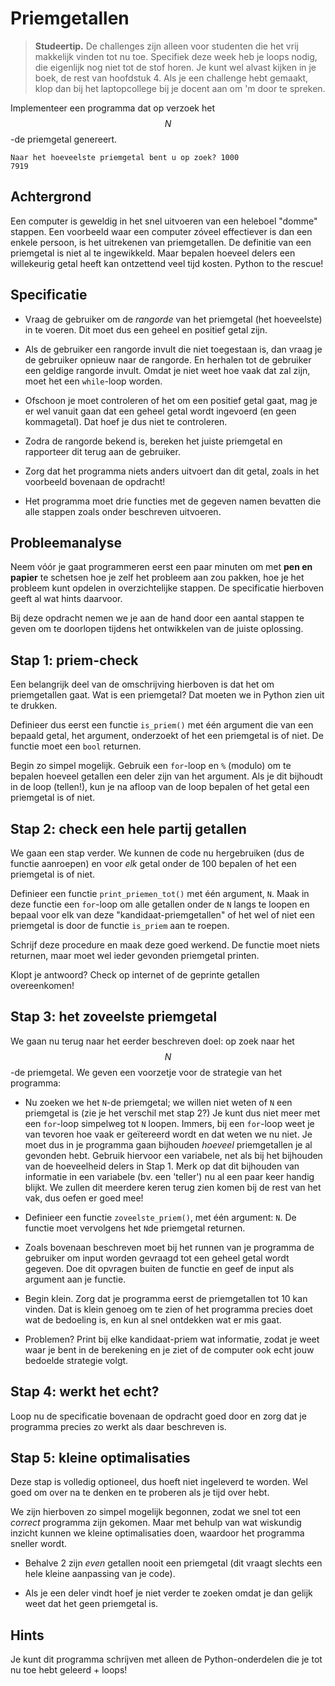# Priemgetallen

> **Studeertip.** De challenges zijn alleen voor studenten die het vrij makkelijk vinden tot nu toe. Specifiek deze week heb je loops nodig, die eigenlijk nog niet tot de stof horen. Je kunt wel alvast kijken in je boek, de rest van hoofdstuk 4. Als je een challenge hebt gemaakt, klop dan bij het laptopcollege bij je docent aan om 'm door te spreken.

Implementeer een programma dat op verzoek het $$N$$-de priemgetal genereert.

    Naar het hoeveelste priemgetal bent u op zoek? 1000
    7919

## Achtergrond

Een computer is geweldig in het snel uitvoeren van een heleboel "domme" stappen. Een voorbeeld waar een computer zóveel effectiever is dan een enkele persoon, is het uitrekenen van priemgetallen. De definitie van een priemgetal is niet al te ingewikkeld. Maar bepalen hoeveel delers een willekeurig getal heeft kan ontzettend veel tijd kosten. Python to the rescue!

## Specificatie

- Vraag de gebruiker om de *rangorde* van het priemgetal (het hoeveelste) in te voeren. Dit moet dus een geheel en positief getal zijn.

- Als de gebruiker een rangorde invult die niet toegestaan is, dan vraag je de gebruiker opnieuw naar de rangorde. En herhalen tot de gebruiker een geldige rangorde invult. Omdat je niet weet hoe vaak dat zal zijn, moet het een `while`-loop worden.

- Ofschoon je moet controleren of het om een positief getal gaat, mag je er wel vanuit gaan dat een geheel getal wordt ingevoerd (en geen kommagetal). Dat hoef je dus niet te controleren.

- Zodra de rangorde bekend is, bereken het juiste priemgetal en rapporteer dit terug aan de gebruiker.

- Zorg dat het programma niets anders uitvoert dan dit getal, zoals in het voorbeeld bovenaan de opdracht!

- Het programma moet drie functies met de gegeven namen bevatten die alle stappen zoals onder beschreven uitvoeren.

## Probleemanalyse

Neem vóór je gaat programmeren eerst een paar minuten om met **pen en papier** te schetsen hoe je zelf het probleem aan zou pakken, hoe je het probleem kunt opdelen in overzichtelijke stappen. De specificatie hierboven geeft al wat hints daarvoor.

Bij deze opdracht nemen we je aan de hand door een aantal stappen te geven om te doorlopen tijdens het ontwikkelen van de juiste oplossing.

## Stap 1: priem-check

Een belangrijk deel van de omschrijving hierboven is dat het om priemgetallen gaat. Wat is een priemgetal? Dat moeten we in Python zien uit te drukken.

Definieer dus eerst een functie `is_priem()` met één argument die van een bepaald getal, het argument, onderzoekt of het een priemgetal is of niet. De functie moet een `bool` returnen.

Begin zo simpel mogelijk. Gebruik een `for`-loop en `%` (modulo) om te bepalen hoeveel getallen een deler zijn van het argument. Als je dit bijhoudt in de loop (tellen!), kun je na afloop van de loop bepalen of het getal een priemgetal is of niet.

## Stap 2: check een hele partij getallen

We gaan een stap verder. We kunnen de code nu hergebruiken (dus de functie aanroepen) en voor *elk* getal onder de 100 bepalen of het een priemgetal is of niet.

Definieer een functie `print_priemen_tot()` met één argument, `N`. Maak in deze functie een `for`-loop om alle getallen onder de `N` langs te loopen en bepaal voor elk van deze "kandidaat-priemgetallen" of het wel of niet een priemgetal is door de functie `is_priem` aan te roepen.

Schrijf deze procedure en maak deze goed werkend. De functie moet niets returnen, maar moet wel ieder gevonden priemgetal printen.

Klopt je antwoord? Check op internet of de geprinte getallen overeenkomen!

## Stap 3: het zoveelste priemgetal

We gaan nu terug naar het eerder beschreven doel: op zoek naar het $$N$$-de priemgetal. We geven een voorzetje voor de strategie van het programma:

- Nu zoeken we het `N`-de priemgetal; we willen niet weten of `N` een priemgetal is (zie je het verschil met stap 2?) Je kunt dus niet meer met een `for`-loop simpelweg tot `N` loopen. Immers, bij een `for`-loop weet je van tevoren hoe vaak er geïtereerd wordt en dat weten we nu niet. Je moet dus in je programma gaan bijhouden *hoeveel* priemgetallen je al gevonden hebt. Gebruik hiervoor een variabele, net als bij het bijhouden van de hoeveelheid delers in Stap 1. Merk op dat dit bijhouden van informatie in een variabele (bv. een 'teller') nu al een paar keer handig blijkt. We zullen dit meerdere keren terug zien komen bij de rest van het vak, dus oefen er goed mee!

- Definieer een functie `zoveelste_priem()`, met één argument: `N`. De functie moet vervolgens het `N`de priemgetal returnen.

- Zoals bovenaan beschreven moet bij het runnen van je programma de gebruiker om input worden gevraagd tot een geheel getal wordt gegeven. Doe dit opvragen buiten de functie en geef de input als argument aan je functie.

- Begin klein. Zorg dat je programma eerst de priemgetallen tot 10 kan vinden. Dat is klein genoeg om te zien of het programma precies doet wat de bedoeling is, en kun al snel ontdekken wat er mis gaat.

- Problemen? Print bij elke kandidaat-priem wat informatie, zodat je weet waar je bent in de berekening en je ziet of de computer ook echt jouw bedoelde strategie volgt.

## Stap 4: werkt het echt?

Loop nu de specificatie bovenaan de opdracht goed door en zorg dat je programma precies zo werkt als daar beschreven is.

## Stap 5: kleine optimalisaties

Deze stap is volledig optioneel, dus hoeft niet ingeleverd te worden. Wel goed om over na te denken en te proberen als je tijd over hebt.

We zijn hierboven zo simpel mogelijk begonnen, zodat we snel tot een *correct* programma zijn gekomen. Maar met behulp van wat wiskundig inzicht kunnen we kleine optimalisaties doen, waardoor het programma sneller wordt. 

- Behalve 2 zijn *even* getallen nooit een priemgetal (dit vraagt slechts een hele kleine aanpassing van je code).

- Als je een deler vindt hoef je niet verder te zoeken omdat je dan gelijk weet dat het geen priemgetal is.

## Hints

Je kunt dit programma schrijven met alleen de Python-onderdelen die je tot nu toe hebt geleerd + loops!
